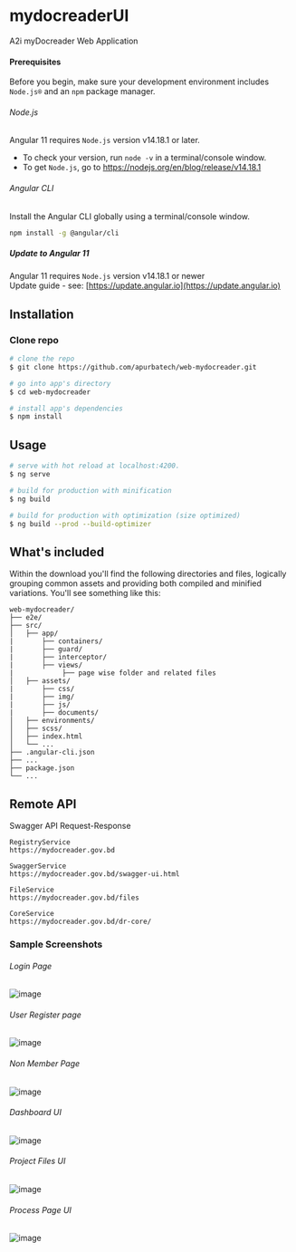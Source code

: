 # mydocreaderUI
A2i myDocreader Web Application
#### Prerequisites
Before you begin, make sure your development environment includes `Node.js®` and an `npm` package manager.

###### Node.js
Angular 11 requires `Node.js` version v14.18.1 or later.

- To check your version, run `node -v` in a terminal/console window.
- To get `Node.js`, go to https://nodejs.org/en/blog/release/v14.18.1

###### Angular CLI
Install the Angular CLI globally using a terminal/console window.
```bash
npm install -g @angular/cli
```

##### Update to Angular 11
Angular 11  requires `Node.js` version v14.18.1 or newer    
Update guide - see: [https://update.angular.io](https://update.angular.io)

## Installation

### Clone repo

``` bash
# clone the repo
$ git clone https://github.com/apurbatech/web-mydocreader.git

# go into app's directory
$ cd web-mydocreader

# install app's dependencies
$ npm install
```

## Usage

``` bash
# serve with hot reload at localhost:4200.
$ ng serve

# build for production with minification
$ ng build

# build for production with optimization (size optimized)
$ ng build --prod --build-optimizer

```

## What's included

Within the download you'll find the following directories and files, logically grouping common assets and providing both compiled and minified variations. You'll see something like this:

```
web-mydocreader/
├── e2e/
├── src/
│   ├── app/
|       ├── containers/
|       ├── guard/
|       ├── interceptor/
|       ├── views/
|            ├── page wise folder and related files
│   ├── assets/
|       ├── css/
|       ├── img/
|       ├── js/
|       ├── documents/
│   ├── environments/
│   ├── scss/
│   ├── index.html
│   └── ...
├── .angular-cli.json
├── ...
├── package.json
└── ...
```

## Remote API

Swagger API Request-Response

```
RegistryService
https://mydocreader.gov.bd

SwaggerService
https://mydocreader.gov.bd/swagger-ui.html

FileService
https://mydocreader.gov.bd/files

CoreService
https://mydocreader.gov.bd/dr-core/

```

### Sample Screenshots
###### Login Page
![image](https://github.com/apurbatech/web-mydocreader/assets/24198895/b6ed2160-5b8d-4b48-86ae-7b906bdfd460)
###### User Register page
![image](https://github.com/apurbatech/web-mydocreader/assets/24198895/ff26d3be-679d-4e92-a3b5-b4b89a11d892)

###### Non Member Page
![image](https://github.com/apurbatech/web-mydocreader/assets/24198895/d75a3ee7-e1be-45c9-aff1-7500c669c60e)

###### Dashboard UI
![image](https://github.com/apurbatech/web-mydocreader/assets/24198895/baf8d3e5-4643-462d-9595-3141b04e4fc8)


###### Project Files UI
![image](https://github.com/apurbatech/web-mydocreader/assets/24198895/bc2fb2d7-7e63-4706-994e-9e4d744eb338)


###### Process Page UI
![image](https://github.com/apurbatech/web-mydocreader/assets/24198895/d183e101-2c21-4f39-aff7-59a57cf9da77)

